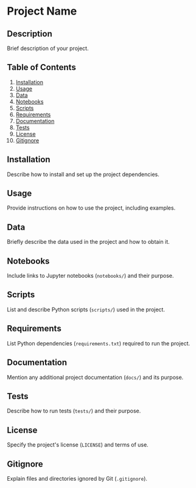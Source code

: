 # Project Name

## Description
Brief description of your project.

## Table of Contents
1. [Installation](#installation)
2. [Usage](#usage)
3. [Data](#data)
4. [Notebooks](#notebooks)
5. [Scripts](#scripts)
6. [Requirements](#requirements)
7. [Documentation](#documentation)
8. [Tests](#tests)
9. [License](#license)
10. [Gitignore](#gitignore)

## Installation
Describe how to install and set up the project dependencies.

## Usage
Provide instructions on how to use the project, including examples.

## Data
Briefly describe the data used in the project and how to obtain it.

## Notebooks
Include links to Jupyter notebooks (`notebooks/`) and their purpose.

## Scripts
List and describe Python scripts (`scripts/`) used in the project.

## Requirements
List Python dependencies (`requirements.txt`) required to run the project.

## Documentation
Mention any additional project documentation (`docs/`) and its purpose.

## Tests
Describe how to run tests (`tests/`) and their purpose.

## License
Specify the project's license (`LICENSE`) and terms of use.

## Gitignore
Explain files and directories ignored by Git (`.gitignore`).

